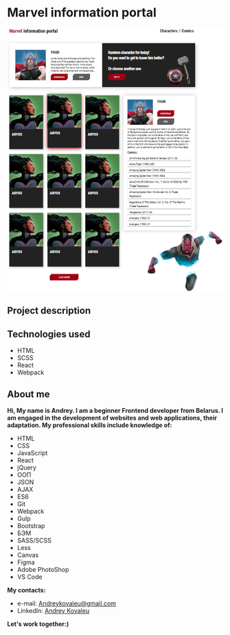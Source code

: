 # Marvel information portal

<p align="center">
  <img src="src/resources/img/application_screen.png" alt="Application screen"/>
</p>

## Project description

<!-- Возможности приложения:
1. производить поиск по имени или заданному фильтру
2. помечать сотрудников на повышение (клик на имя сотрудника)
3. можно редактировать зарплату (клик на поле с зарплатой)
4. премирование сотрудников (клик на иконку с печенькой)
5. удаление сотрудников из списка (клик на иконку с карзиной)
6. добавлять новых сотрудников -->

## Technologies used

- HTML
- SCSS
- React
- Webpack

## About me

__Hi, My name is Andrey. I am a beginner Frontend developer from Belarus. I am engaged in the development of websites and web applications, their adaptation. My professional skills include knowledge of:__

 - HTML
 - CSS
 - JavaScript
 - React
 - jQuery
 - ООП
 - JSON
 - AJAX
 - ES6
 - Git
 - Webpack
 - Gulp
 - Bootstrap
 - БЭМ
 - SASS/SCSS
 - Less
 - Canvas
 - Figma
 - Adobe PhotoShop
 - VS Code

 __My contacts:__ 
 - e-mail: Andreykovaleu@gmail.com
 - LinkedIn: [Andrey Kovaleu](https://www.linkedin.com/in/andrey-kovaleu)
 
 __Let's work together:)__
